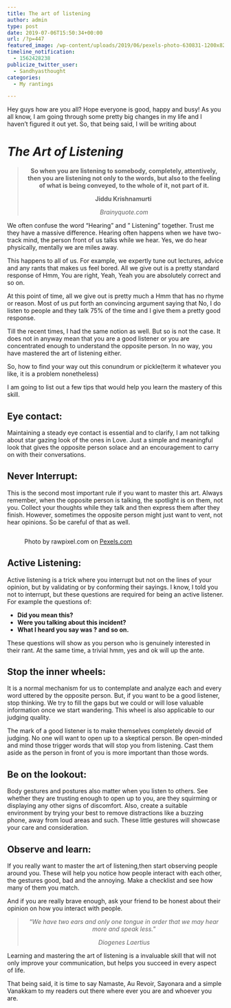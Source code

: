 ```yaml
---
title: The art of listening
author: admin
type: post
date: 2019-07-06T15:50:34+00:00
url: /?p=447
featured_image: /wp-content/uploads/2019/06/pexels-photo-630831-1200x822.jpeg
timeline_notification:
  - 1562428238
publicize_twitter_user:
  - Sandhyasthought
categories:
  - My rantings

---
```

<p class="has-drop-cap">
  Hey guys how are you all? Hope everyone is good, happy and busy! As you all know, I am going through some pretty big changes in my life and I haven&#8217;t figured it out yet. So, that being said, I will be writing about
</p>

# _**The Art of Listening&nbsp;**_

<blockquote style="text-align:center;" class="wp-block-quote">
  <p>
    <strong>So when you are listening to somebody, completely, attentively, then you are listening not only to the words, but also to the feeling of what is being conveyed, to the whole of it, not part of it. </strong>
  </p>
  
  <p>
    <strong>Jiddu Krishnamurti&nbsp;</strong>
  </p>
  
  <cite>Brainyquote.com</cite>
</blockquote>



<p class="has-text-color has-black-color">
  We often confuse the word &#8220;Hearing&#8221; and &#8221; Listening&#8221; together. Trust me they have a massive difference. Hearing often happens when we have two-track mind, the person front of us talks while we hear. Yes, we do hear physically, mentally we are miles away.
</p>

<p class="has-text-color has-black-color">
  This happens to all of us. For example, we expertly tune out lectures, advice and any rants that makes us feel bored. All we give out is a pretty standard response of Hmm, You are right, Yeah, Yeah you are absolutely correct and so on.
</p>

<p class="has-text-color has-black-color">
  At this point of time, all we give out is pretty much a Hmm that has no rhyme or reason. Most of us put forth an convincing argument saying that No, I do listen to people and they talk 75% of the time and I give them a pretty good response.
</p>

<p class="has-text-color has-black-color">
  Till the recent times, I had the same notion as well. But so is not the case. It does not in anyway mean that you are a good listener or you are concentrated enough to understand the opposite person. In no way, you have mastered the art of listening either.
</p>

<p class="has-text-color has-drop-cap has-dark-red-color">
  So, how to find your way out this conundrum or pickle(term it whatever you like, it is a problem nonetheless)
</p>

I am going to list out a few tips that would help you learn the mastery of this skill.

## Eye contact: 

<p class="has-text-color has-black-color">
  Maintaining a steady eye contact is essential and to clarify, I am not talking about star gazing look of the ones in Love. Just a simple and meaningful look that gives the opposite person solace and an encouragement to carry on with their conversations.
</p>

## Never Interrupt:

<p class="has-text-color has-black-color">
  This is the second most important rule if you want to master this art. Always remember, when the opposite person is talking, the spotlight is on them, not you. Collect your thoughts while they talk and then express them after they finish. However, sometimes the opposite person might just want to vent, not hear opinions. So be careful of that as well.
</p><figure class="wp-block-image">

<img src="http://wp.docker.localhost:8000/wp-content/uploads/2019/07/pexels-photo-1832691.jpeg" alt="" class="wp-image-461" srcset="http://wp.docker.localhost:8000/wp-content/uploads/2019/07/pexels-photo-1832691.jpeg 1880w, http://wp.docker.localhost:8000/wp-content/uploads/2019/07/pexels-photo-1832691-300x200.jpeg 300w, http://wp.docker.localhost:8000/wp-content/uploads/2019/07/pexels-photo-1832691-1024x682.jpeg 1024w, http://wp.docker.localhost:8000/wp-content/uploads/2019/07/pexels-photo-1832691-768x512.jpeg 768w, http://wp.docker.localhost:8000/wp-content/uploads/2019/07/pexels-photo-1832691-1536x1024.jpeg 1536w, http://wp.docker.localhost:8000/wp-content/uploads/2019/07/pexels-photo-1832691-1200x800.jpeg 1200w" sizes="(max-width: 1880px) 100vw, 1880px" /><figcaption>Photo by rawpixel.com on <a href="https://www.pexels.com/photo/man-and-woman-holding-stick-1832691/" rel="nofollow">Pexels.com</a></figcaption></figure> 

## Active Listening:

<p class="has-text-color has-black-color">
  Active listening is a trick where you interrupt but not on the lines of your opinion, but by validating or by conforming their sayings. I know, I told you not to interrupt, but these questions are required for being an active listener. For example the questions of:
</p>

  * **Did you mean this?**
  * **Were you talking about this incident?**
  * **What I heard you say was ? and so on.**

<p class="has-text-color has-black-color">
  These questions will show as you person who is genuinely interested in their rant. At the same time, a trivial hmm, yes and ok will up the ante.
</p>

## Stop the inner wheels:

<p class="has-text-color has-black-color">
  It is a normal mechanism for us to contemplate and analyze each and every word uttered by the opposite person. But, if you want to be a good listener, stop thinking. We try to fill the gaps but we could or will lose valuable information once we start wandering. This wheel is also applicable to our judging quality.
</p>

<p class="has-text-color has-black-color">
  The mark of a good listener is to make themselves completely devoid of judging. No one will want to open up to a skeptical person. Be open-minded and mind those trigger words that will stop you from listening. Cast them aside as the person in front of you is more important than those words.
</p>

## Be on the lookout:

<p class="has-text-color has-black-color">
  Body gestures and postures also matter when you listen to others. See whether they are trusting enough to open up to you, are they squirming or displaying any other signs of discomfort. Also, create a suitable environment by trying your best to remove distractions like a buzzing phone, away from loud areas and such. These little gestures will showcase your care and consideration.
</p>

## Observe and learn:

<p class="has-text-color has-black-color">
  If you really want to master the art of listening,then start observing people around you. These will help you notice how people interact with each other, the gestures good, bad and the annoying. Make a checklist and see how many of them you match.
</p>

<p class="has-text-color has-drop-cap has-black-color">
  And if you are really brave enough, ask your friend to be honest about their opinion on how you interact with people.
</p>

<blockquote style="text-align:center;" class="wp-block-quote">
  <p>
    “<em>We have two ears and only one tongue in order that we may hear more and speak less.</em>”
  </p>
  
  <cite><em>Diogenes Laertius</em></cite>
</blockquote>

<p class="has-text-color has-black-color">
  Learning and mastering the art of listening is a invaluable skill that will not only improve your communication, but helps you succeed in every aspect of life.
</p>

<p class="has-text-color has-black-color">
  That being said, it is time to say Namaste, Au Revoir, Sayonara&nbsp;and a simple Vanakkam to my readers out there where ever you are and whoever you are.
</p>